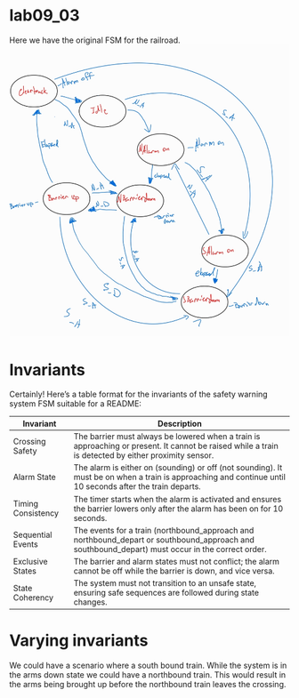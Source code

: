 # lab09_03
Here we have the original FSM for the railroad.
![alt text](<Original FSM Train.jpg>)

# Invariants
Certainly! Here’s a table format for the invariants of the safety warning system FSM suitable for a README:

| **Invariant**                | **Description**                                                                                                                                       |
|------------------------------|-------------------------------------------------------------------------------------------------------------------------------------------------------|
| Crossing Safety              | The barrier must always be lowered when a train is approaching or present. It cannot be raised while a train is detected by either proximity sensor.  |
| Alarm State                  | The alarm is either on (sounding) or off (not sounding). It must be on when a train is approaching and continue until 10 seconds after the train departs. |
| Timing Consistency           | The timer starts when the alarm is activated and ensures the barrier lowers only after the alarm has been on for 10 seconds.                           |
| Sequential Events            | The events for a train (northbound_approach and northbound_depart or southbound_approach and southbound_depart) must occur in the correct order.    |
| Exclusive States             | The barrier and alarm states must not conflict; the alarm cannot be off while the barrier is down, and vice versa.                                   |
| State Coherency              | The system must not transition to an unsafe state, ensuring safe sequences are followed during state changes.                                        |



# Varying invariants

We could have a scenario where a south bound train. While the system is in the arms down state we could have a northbound train. This would result in the arms being brought up before the northbound train leaves the crossing. 